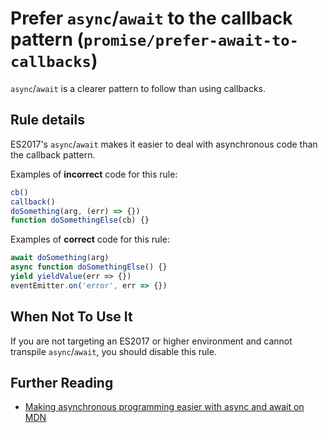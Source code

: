 # Prefer `async`/`await` to the callback pattern (`promise/prefer-await-to-callbacks`)

<!-- end auto-generated rule header -->

`async`/`await` is a clearer pattern to follow than using callbacks.

## Rule details

ES2017's `async`/`await` makes it easier to deal with asynchronous code than the
callback pattern.

Examples of **incorrect** code for this rule:

```js
cb()
callback()
doSomething(arg, (err) => {})
function doSomethingElse(cb) {}
```

Examples of **correct** code for this rule:

```js
await doSomething(arg)
async function doSomethingElse() {}
yield yieldValue(err => {})
eventEmitter.on('error', err => {})
```

## When Not To Use It

If you are not targeting an ES2017 or higher environment and cannot transpile
`async`/`await`, you should disable this rule.

## Further Reading

- [Making asynchronous programming easier with async and await on MDN](https://developer.mozilla.org/en-US/docs/Learn/JavaScript/Asynchronous/Promises)
